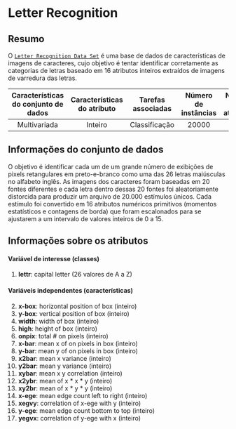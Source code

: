 # Letter Recognition

## Resumo

O [`Letter Recognition Data Set`](https://archive.ics.uci.edu/ml/datasets/letter+recognition) é uma base de dados de características de imagens de caracteres, cujo objetivo é tentar identificar corretamente as categorias de letras baseado em 16 atributos inteiros extraídos de imagens de varredura das letras.

| Características do conjunto de dados | Características do atributo | Tarefas associadas | Número de instâncias | Número de atributos  |
|:---:|:---:|:---:|:---:|:---:|
| Multivariada | Inteiro | Classificação | 20000 | 16 |

## Informações do conjunto de dados

O objetivo é identificar cada um de um grande número de exibições de pixels retangulares em preto-e-branco como uma das 26 letras maiúsculas no alfabeto inglês. As imagens dos caracteres foram baseadas em 20 fontes diferentes e cada letra dentro dessas 20 fontes foi aleatoriamente distorcida para produzir um arquivo de 20.000 estímulos únicos. Cada estímulo foi convertido em 16 atributos numéricos primitivos (momentos estatísticos e contagens de borda) que foram escalonados para se ajustarem a um intervalo de valores inteiros de 0 a 15.

## Informações sobre os atributos

#### Variável de interesse (classes)

1. **lettr**: capital letter (26 valores de A a Z)

#### Variáveis independentes (características)

2. **x-box**: horizontal position of box (inteiro) 
3. **y-box**: vertical position of box (inteiro) 
4. **width**: width of box (inteiro) 
5. **high**: height of box (inteiro) 
6. **onpix**: total # on pixels (inteiro) 
7. **x-bar**: mean x of on pixels in box (inteiro) 
8. **y-bar**: mean y of on pixels in box (inteiro) 
9. **x2bar**: mean x variance (inteiro) 
10. **y2bar**: mean y variance (inteiro) 
11. **xybar**: mean x y correlation (inteiro) 
12. **x2ybr**: mean of x * x * y (inteiro) 
13. **xy2br**: mean of x * y * y (inteiro) 
14. **x-ege**: mean edge count left to right (inteiro) 
15. **xegvy**: correlation of x-ege with y (inteiro) 
16. **y-ege**: mean edge count bottom to top (inteiro) 
17. **yegvx**: correlation of y-ege with x (inteiro)
